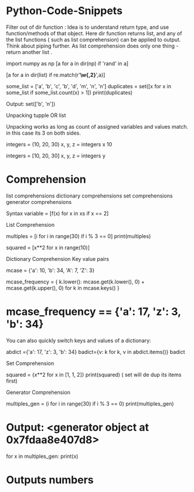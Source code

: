 # Python-Code-Snippets



Filter out of dir function : Idea is to understand return type, and use function/methods of that object. Here dir function returns list, and any of the list functions ( such as list comprehension) can be applied to output. Think about piping further. As list comprehension does only one thing - return another list .


import numpy as np
[a for a in dir(np) if 'rand' in a]

[a for a in dir(list) if re.match(r'__\w{,2}__',a)]


some_list = ['a', 'b', 'c', 'b', 'd', 'm', 'n', 'n']
duplicates = set([x for x in some_list if some_list.count(x) > 1])
print(duplicates)

Output: set(['b', 'n'])


Unpacking tupple OR list

Unpacking works as long as count of assigned variables and values  match. in this case its 3 on both sides.

integers = (10, 20, 30)
x, y, z = integers
x
10

integers = [10, 20, 30]
x, y, z = integers
y

# Comprehension

list comprehensions
dictionary comprehensions
set comprehensions
generator comprehensions

Syntax
variable = [f(x) for x in xs if x == 2]

List Comprehension

multiples = [i for i in range(30) if i % 3 == 0]
print(multiples)

squared = [x**2 for x in range(10)]

Dictionary Comprehension
Key value pairs

mcase = {'a': 10, 'b': 34, 'A': 7, 'Z': 3}

mcase_frequency = {
    k.lower(): mcase.get(k.lower(), 0) + mcase.get(k.upper(), 0)
    for k in mcase.keys()
}

# mcase_frequency == {'a': 17, 'z': 3, 'b': 34}

You can also quickly switch keys and values of a dictionary:

abdict ={'a': 17, 'z': 3, 'b': 34}
badict={v: k for k, v in abdict.items()}
badict

Set Comprehension

squared = {x**2 for x in [1, 1, 2]}
print(squared)
( set will de dup its items first)

Generator Comprehension

multiples_gen = (i for i in range(30) if i % 3 == 0)
print(multiples_gen)

# Output: <generator object <genexpr> at 0x7fdaa8e407d8>
for x in multiples_gen:
  print(x)
  # Outputs numbers

